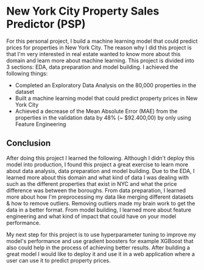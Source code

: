 # New York City Property Sales Predictor (PSP)
For this personal project, I build a machine learning model that could predict prices for properties in New York City. The reason why I did this project is that I'm very interested in real estate wanted to know more about this domain and learn more about machine learning. This project is divided into 3 sections: EDA, data preparation and model building. I achieved the following things:

* Completed an Exploratory Data Analysis on the 80,000 properties in the dataset
* Built a machine learning model that could predict property prices in New York City
* Achieved a decrease of the Mean Absolute Error (MAE) from the properties in the validation data by 48% (~ $92.400,00) by only using Feature Engineering

## Conclusion
After doing this project I learned the following. Although I didn't deploy this model into production, I found this project a great exercise to learn more about data analysis, data preparation and model building. Due to the EDA, I learned more about this domain and what kind of data I was dealing with such as the different properties that exist in NYC and what the price difference was between the boroughs. From data preparation, I learned more about how I'm preprocessing my data like merging different datasets & how to remove outliers. Removing outliers made my brain work to get the data in a better format. From model building, I learned more about feature engineering and what kind of impact that could have on your model performance.

My next step for this project is to use hyperparameter tuning to improve my model's performance and use gradient boosters for example XGBoost that also could help in the process of achieving better results. After building a great model I would like to deploy it and use it in a web application where a user can use it to predict property prices.
